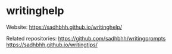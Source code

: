 # writinghelp
Website:
https://sadhbhh.github.io/writinghelp/

Related repositories:
https://github.com/sadhbhh/writingprompts
https://sadhbhh.github.io/writingtips/
